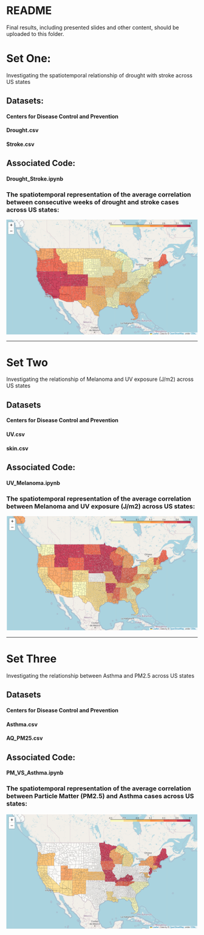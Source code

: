 # README

Final results, including presented slides and other content, should be uploaded to this folder.


# Set One:
Investigating the spatiotemporal relationship of drought with stroke across US states 

## Datasets:
#### Centers for Disease Control and Prevention

#### Drought.csv
#### Stroke.csv


## Associated Code: 
#### Drought_Stroke.ipynb

### The spatiotemporal representation of the average correlation between consecutive weeks of drought and stroke cases across US states:
![Alt text](/results/Consecutive_weeks_drought.PNG)



------------------------------------------------------------------------
# Set Two
Investigating the relationship of Melanoma and UV exposure (J/m2) across US states 

## Datasets
#### Centers for Disease Control and Prevention

#### UV.csv
#### skin.csv

## Associated Code: 
#### UV_Melanoma.ipynb

### The spatiotemporal representation of the average correlation between Melanoma and UV exposure (J/m2) across US states:
![Alt text](/results/corr_mel_uv.PNG)


------------------------------------------------------------------------
# Set Three
Investigating the relationship between Asthma and PM2.5 across US states 

## Datasets
#### Centers for Disease Control and Prevention

#### Asthma.csv
#### AQ_PM25.csv

## Associated Code: 
#### PM_VS_Asthma.ipynb

### The spatiotemporal representation of the average correlation between Particle Matter (PM2.5) and Asthma cases across US states:

![Alt text](/results/PM25_Asthma_corr.PNG)
